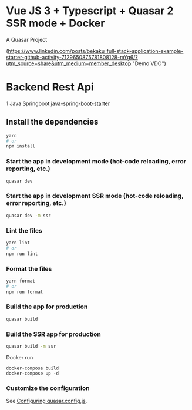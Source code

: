 # Vue JS 3 + Typescript + Quasar 2 SSR mode + Docker

A Quasar Project

(https://www.linkedin.com/posts/bekaku_full-stack-application-example-starter-github-activity-7129650875781808128-mYg6/?utm_source=share&utm_medium=member_desktop "Demo VDO") 

# Backend Rest Api 
1 Java Springboot [java-spring-boot-starter](https://github.com/bekaku/java-spring-boot-starter)

## Install the dependencies

```bash
yarn
# or
npm install
```

### Start the app in development mode (hot-code reloading, error reporting, etc.)

```bash
quasar dev
```

### Start the app in development SSR mode (hot-code reloading, error reporting, etc.)

```bash
quasar dev -m ssr
```

### Lint the files

```bash
yarn lint
# or
npm run lint
```

### Format the files

```bash
yarn format
# or
npm run format
```

### Build the app for production

```bash
quasar build
```

### Build the SSR app for production

```bash
quasar build -m ssr
```
Docker run 
```batch
docker-compose build
docker-compose up -d
```
### Customize the configuration

See [Configuring quasar.config.js](https://v2.quasar.dev/quasar-cli-vite/quasar-config-js).
